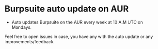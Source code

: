 # Burpsuite auto update on AUR

- Auto updates Burpsuite on the AUR every week at 10 A.M UTC on Mondays.

Feel free to open issues in case, you have any with the auto update or any improvements/feedback.
